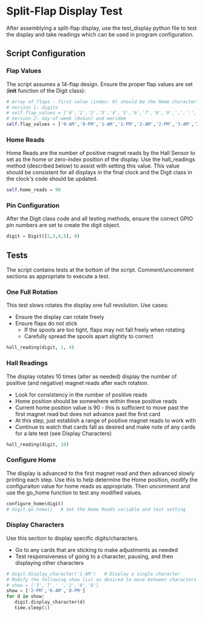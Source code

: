 # Split-Flap Display Test
After assemblying a split-flap display, use the test_display python file to test the display and take readings which can be used in program configuration.

## Script Configuration

### Flap Values
The script assumes a 14-flap design. Ensure the proper flap values are set (__init__ function of the Digit class):

```python
# Array of flaps - first value (index: 0) should be the Home character
# Version 1: digits
# self.flap_values = ['0','1','2','3','4','5','6','7','8','9',',',':','!',' ']
# Version 2: day-of-week (0=Sun) and meridem
self.flap_values = ['0-AM','0-PM','1-AM','1-PM','2-AM','2-PM','3-AM','3-PM','4-AM','4-PM','5-AM','5-PM','6-AM','6-PM']
```

### Home Reads
Home Reads are the number of positive magnet reads by the Hall Sensor to set as the home or zero-index position of the display. Use the hall_readings method (described below) to assist with setting this value. This value should be consistent for all displays in the final clock and the Digit class in the clock's code should be updated.

```python
self.home_reads = 90
```

### Pin Configuration
After the Digit class code and all testing methods, ensure the correct GPIO pin numbers are set to create the digit object.

```python
digit = Digit([2,3,4,5], 0)
```

## Tests
The script contains tests at the bottom of the script. Comment/uncomment sections as appropriate to execute a test.

### One Full Rotation
This test slows rotates the display one full revolution. Use cases:
- Ensure the display can rotate freely
- Ensure flaps do not stick
  - If the spools are too tight, flaps may not fall freely when rotating
  - Carefully spread the spools apart slightly to correct

```python
hall_reading(digit, 1, 4)
```

### Hall Readings
The display rotates 10 times (alter as needed) display the number of positive (and negative) magnet reads after each rotation.
- Look for consistency in the number of positive reads
- Home position should be somewhere within these positive reads
- Current home position value is 90 - this is sufficient to move past the first magnet read but does not advance past the first card
- At this step, just establish a range of positive magnet reads to work with
- Continue to watch that cards fall as desired and make note of any cards for a late test (see Display Characters)

```python
hall_reading(digit, 10)
```

### Configure Home
The display is advanced to the first magnet read and then advanced slowly printing each step. Use this to help determine the Home position, modify the configuraiton value for home reads as appropriate. Then uncomment and use the go_home function to test any modified values.

```python
configure_home(digit)
# digit.go_home()   # Set the Home Reads variable and test setting
```

### Display Characters
Use this section to display specific digits/characters.
- Go to any cards that are sticking to make adjustments as needed
- Test responsiveness of going to a character, pausing, and then displaying other characters

```python
# digit.display_character('1-AM')   # Display a single character
# Modify the following show list as desired to move between characters
# show = ['3','7',' ','2','0','6']
show = ['2-PM','6-AM','0-PM']
for d in show:
   digit.display_character(d)
   time.sleep(1)
```

